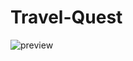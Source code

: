 # Travel-Quest
![preview](https://github.com/user-attachments/assets/bb139bfc-a6b9-41db-885e-8221d3e7419c)
